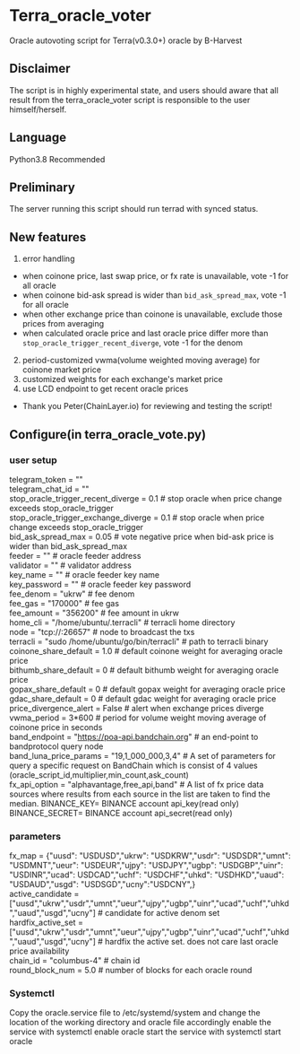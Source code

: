 # Terra_oracle_voter
Oracle autovoting script for Terra(v0.3.0+) oracle by B-Harvest

## Disclaimer
The script is in highly experimental state, and users should aware that all result from the terra_oracle_voter script is responsible to the user himself/herself.

## Language
Python3.8 Recommended

## Preliminary
The server running this script should run terrad with synced status.

## New features
1) error handling
- when coinone price, last swap price, or fx rate is unavailable, vote -1 for all oracle
- when coinone bid-ask spread is wider than `bid_ask_spread_max`, vote -1 for all oracle
- when other exchange price than coinone is unavailable, exclude those prices from averaging
- when calculated oracle price and last oracle price differ more than `stop_oracle_trigger_recent_diverge`, vote -1 for the denom
2) period-customized vwma(volume weighted moving average) for coinone market price
3) customized weights for each exchange's market price
4) use LCD endpoint to get recent oracle prices

* Thank you Peter(ChainLayer.io) for reviewing and testing the script!


## Configure(in terra_oracle_vote.py)
### user setup
telegram_token = ""\
telegram_chat_id = ""\
stop_oracle_trigger_recent_diverge = 0.1 # stop oracle when price change exceeds stop_oracle_trigger\
stop_oracle_trigger_exchange_diverge = 0.1 # stop oracle when price change exceeds stop_oracle_trigger\
bid_ask_spread_max = 0.05 # vote negative price when bid-ask price is wider than bid_ask_spread_max\
feeder = "" # oracle feeder address\
validator = "" # validator address\
key_name = "" # oracle feeder key name\
key_password = "" # oracle feeder key password\
fee_denom = "ukrw" # fee denom\
fee_gas = "170000" # fee gas\
fee_amount = "356200" # fee amount in ukrw\
home_cli = "/home/ubuntu/.terracli" # terracli home directory\
node = "tcp://<NODE IP>:26657" # node to broadcast the txs\
terracli = "sudo /home/ubuntu/go/bin/terracli" # path to terracli binary\
coinone_share_default = 1.0 # default coinone weight for averaging oracle price\
bithumb_share_default = 0 # default bithumb weight for averaging oracle price\
gopax_share_default = 0 # default gopax weight for averaging oracle price\
gdac_share_default = 0 # default gdac weight for averaging oracle price\
price_divergence_alert = False # alert when exchange prices diverge\
vwma_period = 3*600 # period for volume weight moving average of coinone price in seconds\
band_endpoint = "https://poa-api.bandchain.org" # an end-point to bandprotocol query node\
band_luna_price_params = "19,1_000_000,3,4" # A set of parameters for query a specific request on BandChain which is consist of 4 values (oracle_script_id,multiplier,min_count,ask_count)\
fx_api_option = "alphavantage,free_api,band" # A list of fx price data sources where results from each source in the list are taken to find the median.
BINANCE_KEY= BINANCE account api_key(read only)
BINANCE_SECRET= BINANCE account api_secret(read only)

### parameters
fx_map = {"uusd": "USDUSD","ukrw": "USDKRW","usdr": "USDSDR","umnt": "USDMNT","ueur": "USDEUR","ujpy": "USDJPY","ugbp": "USDGBP","uinr": "USDINR","ucad": USDCAD","uchf": "USDCHF","uhkd": "USDHKD","uaud": "USDAUD","usgd": "USDSGD","ucny":"USDCNY",}\
active_candidate = ["uusd","ukrw","usdr","umnt","ueur","ujpy","ugbp","uinr","ucad","uchf","uhkd","uaud","usgd","ucny"] # candidate for active denom set\
hardfix_active_set = ["uusd","ukrw","usdr","umnt","ueur","ujpy","ugbp","uinr","ucad","uchf","uhkd","uaud","usgd","ucny"] # hardfix the active set. does not care last oracle price availability\
chain_id = "columbus-4" # chain id\
round_block_num = 5.0 # number of blocks for each oracle round

### Systemctl
Copy the oracle.service file to /etc/systemd/system and change the location of the working directory and oracle file accordingly
enable the service with systemctl enable oracle
start the service with systemctl start oracle
